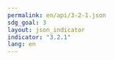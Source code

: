 ```yaml
---
permalink: en/api/3-2-1.json
sdg_goal: 3
layout: json_indicator
indicator: "3.2.1"
lang: en
---
```


